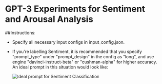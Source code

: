 # GPT-3 Experiments for Sentiment and Arousal Analysis  
##Instructions:  
- Specify all necessary input configs in input_config.json.  
- If you're labelling Sentiment, it is recommended that you specify "prompt_type" under
"prompt_design" in the config as "long", and use engine "davinci-instruct-beta" or 
  "cushman-alpha" for higher accuracy. An ideal prompt in this situation would look like:
  

  ![Ideal prompt for Sentiment Classification](https://imgur.com/C1ZvfOP)

  